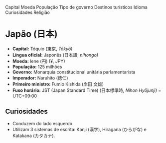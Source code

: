 Capital
Moeda
População
Tipo de governo
Destinos turísticos
Idioma
Curiosidades
Religião

# Japão (日本)

* **Capital:** Tóquio (東京, *Tōkyō)*
* **Língua oficial:** Japonês (日本語; *nihongo)*
* **Moeda:** Iene (円) (¥, JPY)
* **População:** 125 milhões
* **Governo:** Monarquia constitucional unitária parlamentarista
* **Imperador:** Naruhito (徳仁)
* **Primeiro ministro:** Fumio Kishida (岸田 文雄)
* **Fuso horário:** JST (Japan Standard Time) (日本標準時, *Nihon Hyōjunji)* = UTC+09:00

## Curiosidades

* Conduzem do lado esquerdo
* Utilizam 3 sistemas de escrita: Kanji (漢字), Hiragana (ひらがな) e Katakana (カタカナ).
